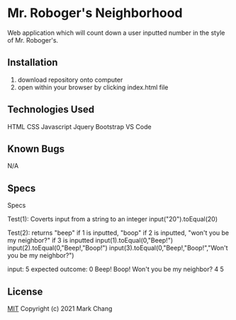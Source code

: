 # Mr. Roboger's Neighborhood

Web application which will count down a user inputted number in the style of Mr. Roboger's. 

## Installation

1. download repository onto computer
2. open within your browser by clicking index.html file

## Technologies Used

HTML
CSS
Javascript
Jquery
Bootstrap
VS Code

## Known Bugs

N/A

## Specs
Specs

Test(1): Coverts input from a string to an integer
input("20").toEqual(20)

Test(2): returns "beep" if 1 is inputted, "boop" if 2 is inputted, "won't you be my neighbor?" if 3 is inputted
input(1).toEqual(0,"Beep!")
input(2).toEqual(0,"Beep!,"Boop!")
input(3).toEqual(0,"Beep!,"Boop!","Won't you be my neighbor?")

input: 5
expected outcome: 
0
Beep!
Boop!
Won't you be my neighbor?
4
5

## License
[MIT](https://choosealicense.com/licenses/mit/)
Copyright (c) 2021 Mark Chang



